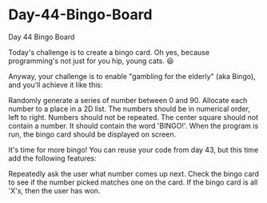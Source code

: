 # Day-44-Bingo-Board
Day 44 Bingo Board

Today's challenge is to create a bingo card. Oh yes, because programming's not just for you hip, young cats. 😆

Anyway, your challenge is to enable "gambling for the elderly" (aka Bingo), and you'll achieve it like this:

Randomly generate a series of number between 0 and 90.
Allocate each number to a place in a 2D list.
The numbers should be in numerical order, left to right.
Numbers should not be repeated.
The center square should not contain a number. It should contain the word 'BINGO!'.
When the program is run, the bingo card should be displayed on screen.

It's time for more bingo! You can reuse your code from day 43, but this time add the following features:

Repeatedly ask the user what number comes up next.
Check the bingo card to see if the number picked matches one on the card.
If the bingo card is all 'X's, then the user has won.